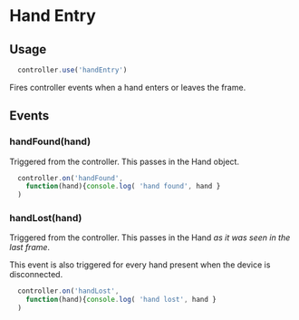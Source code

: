 # Hand Entry

## Usage

```js
  controller.use('handEntry')
```

Fires controller events when a hand enters or leaves the frame.

## Events

### handFound(hand)

Triggered from the controller.  This passes in the Hand object.

```js
  controller.on('handFound',
    function(hand){console.log( 'hand found', hand }
  )
```

### handLost(hand)

Triggered from the controller.  This passes in the Hand *as it was seen in the last frame*.

This event is also triggered for every hand present when the device is disconnected.

```js
  controller.on('handLost',
    function(hand){console.log( 'hand lost', hand }
  )
```
